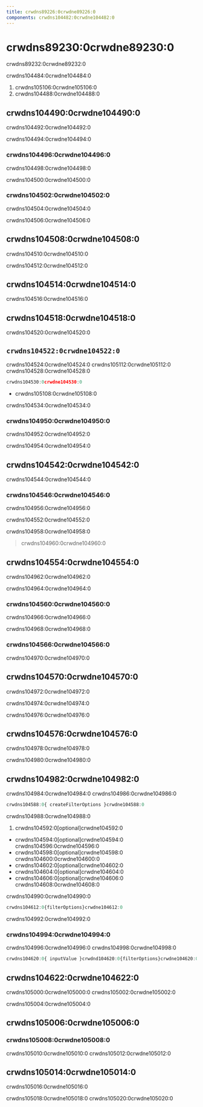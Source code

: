 ```yaml
---
title: crwdns89226:0crwdne89226:0
components: crwdns104482:0crwdne104482:0
---
```


# crwdns89230:0crwdne89230:0

<p class="description">crwdns89232:0crwdne89232:0</p>

crwdns104484:0crwdne104484:0

1. crwdns105106:0crwdne105106:0
2. crwdns104488:0crwdne104488:0

## crwdns104490:0crwdne104490:0

crwdns104492:0crwdne104492:0

crwdns104494:0crwdne104494:0

### crwdns104496:0crwdne104496:0

crwdns104498:0crwdne104498:0

crwdns104500:0crwdne104500:0

### crwdns104502:0crwdne104502:0

crwdns104504:0crwdne104504:0

crwdns104506:0crwdne104506:0

## crwdns104508:0crwdne104508:0

crwdns104510:0crwdne104510:0

crwdns104512:0crwdne104512:0

## crwdns104514:0crwdne104514:0

crwdns104516:0crwdne104516:0

## crwdns104518:0crwdne104518:0

crwdns104520:0crwdne104520:0

## `crwdns104522:0crwdne104522:0`

crwdns104524:0crwdne104524:0 crwdns105112:0crwdne105112:0 crwdns104528:0crwdne104528:0

```jsx
crwdns104530:0crwdne104530:0
```

- crwdns105108:0crwdne105108:0

crwdns104534:0crwdne104534:0

### crwdns104950:0crwdne104950:0

crwdns104952:0crwdne104952:0

crwdns104954:0crwdne104954:0

## crwdns104542:0crwdne104542:0

crwdns104544:0crwdne104544:0

### crwdns104546:0crwdne104546:0

crwdns104956:0crwdne104956:0

crwdns104552:0crwdne104552:0

crwdns104958:0crwdne104958:0

> crwdns104960:0crwdne104960:0

## crwdns104554:0crwdne104554:0

crwdns104962:0crwdne104962:0

crwdns104964:0crwdne104964:0

### crwdns104560:0crwdne104560:0

crwdns104966:0crwdne104966:0

crwdns104968:0crwdne104968:0

### crwdns104566:0crwdne104566:0

crwdns104970:0crwdne104970:0

## crwdns104570:0crwdne104570:0

crwdns104972:0crwdne104972:0

crwdns104974:0crwdne104974:0

crwdns104976:0crwdne104976:0

## crwdns104576:0crwdne104576:0

crwdns104978:0crwdne104978:0

crwdns104980:0crwdne104980:0

## crwdns104982:0crwdne104982:0

crwdns104984:0crwdne104984:0 crwdns104986:0crwdne104986:0

```js
crwdns104588:0{ createFilterOptions }crwdne104588:0
```

crwdns104988:0crwdne104988:0

1. crwdns104592:0[optional]crwdne104592:0 
  - crwdns104594:0[optional]crwdne104594:0 crwdns104596:0crwdne104596:0
  - crwdns104598:0[optional]crwdne104598:0 crwdns104600:0crwdne104600:0
  - crwdns104602:0[optional]crwdne104602:0
  - crwdns104604:0[optional]crwdne104604:0
  - crwdns104606:0[optional]crwdne104606:0 crwdns104608:0crwdne104608:0

crwdns104990:0crwdne104990:0

```js
crwdns104612:0{filterOptions}crwdne104612:0
```

crwdns104992:0crwdne104992:0

### crwdns104994:0crwdne104994:0

crwdns104996:0crwdne104996:0 crwdns104998:0crwdne104998:0

```jsx
crwdns104620:0{ inputValue }crwdnd104620:0{filterOptions}crwdne104620:0
```

## crwdns104622:0crwdne104622:0

crwdns105000:0crwdne105000:0 crwdns105002:0crwdne105002:0

crwdns105004:0crwdne105004:0

## crwdns105006:0crwdne105006:0

### crwdns105008:0crwdne105008:0

crwdns105010:0crwdne105010:0 crwdns105012:0crwdne105012:0

## crwdns105014:0crwdne105014:0

crwdns105016:0crwdne105016:0

crwdns105018:0crwdne105018:0 crwdns105020:0crwdne105020:0